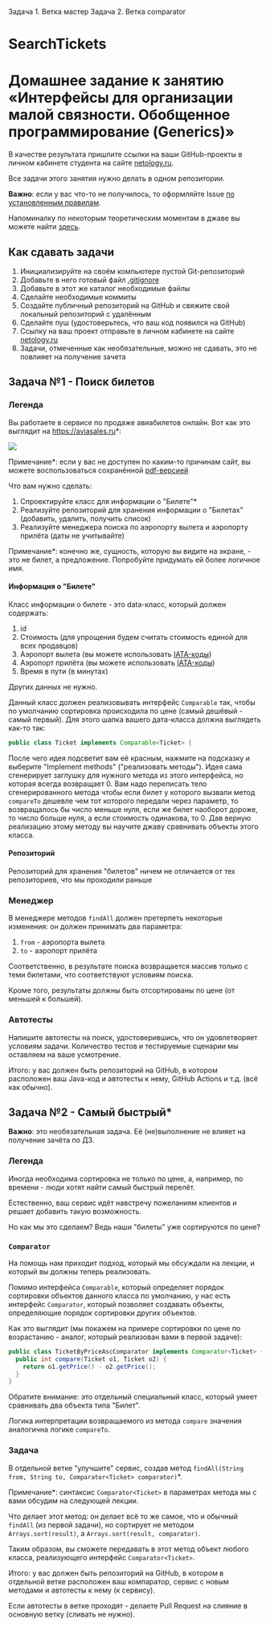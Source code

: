 Задача 1. Ветка мастер
Задача 2. Ветка comparator

# SearchTickets

# Домашнее задание к занятию «Интерфейсы для организации малой связности. Обобщенное программирование (Generics)»

В качестве результата пришлите ссылки на ваши GitHub-проекты в личном кабинете студента на сайте [netology.ru](https://netology.ru).

Все задачи этого занятия нужно делать в одном репозитории.

**Важно**: если у вас что-то не получилось, то оформляйте Issue [по установленным правилам](../report-requirements.md).

Напоминалку по некоторым теоретическим моментам в джаве вы можете найти [здесь](../tips/tips.md).

## Как сдавать задачи

1. Инициализируйте на своём компьютере пустой Git-репозиторий
1. Добавьте в него готовый файл [.gitignore](../.gitignore)
1. Добавьте в этот же каталог необходимые файлы
1. Сделайте необходимые коммиты
1. Создайте публичный репозиторий на GitHub и свяжите свой локальный репозиторий с удалённым
1. Сделайте пуш (удостоверьтесь, что ваш код появился на GitHub)
1. Ссылку на ваш проект отправьте в личном кабинете на сайте [netology.ru](https://netology.ru)
1. Задачи, отмеченные как необязательные, можно не сдавать, это не повлияет на получение зачета

## Задача №1 - Поиск билетов

### Легенда

Вы работаете в сервисе по продаже авиабилетов онлайн. Вот как это выглядит на https://aviasales.ru*:

![](pic/aviasales.png)

Примечание*: если у вас не доступен по каким-то причинам сайт, вы можете воспользоваться сохранённой [pdf-версией](assets/aviasales.pdf)

Что вам нужно сделать:
1. Спроектируйте класс для информации о "Билете"*
1. Реализуйте репозиторий для хранения информации о "Билетах" (добавить, удалить, получить список)
1. Реализуйте менеджера поиска по аэропорту вылета и аэропорту прилёта (даты не учитывайте)

Примечание*: конечно же, сущность, которую вы видите на экране, - это не билет, а предложение. Попробуйте придумать ей более логичное имя.

#### Информация о "Билете"

Класс информации о билете - это data-класс, который должен содержать:
1. id
1. Стоимость (для упрощения будем считать стоимость единой для всех продавцов)
1. Аэропорт вылета (вы можете использовать [IATA-коды](https://ru.wikipedia.org/wiki/%D0%9A%D0%BE%D0%B4_%D0%B0%D1%8D%D1%80%D0%BE%D0%BF%D0%BE%D1%80%D1%82%D0%B0_%D0%98%D0%90%D0%A2%D0%90))
1. Аэропорт прилёта (вы можете использовать [IATA-коды](https://ru.wikipedia.org/wiki/%D0%9A%D0%BE%D0%B4_%D0%B0%D1%8D%D1%80%D0%BE%D0%BF%D0%BE%D1%80%D1%82%D0%B0_%D0%98%D0%90%D0%A2%D0%90))
1. Время в пути (в минутах)

Других данных не нужно.

Данный класс должен реализовывать интерфейс `Comparable` так, чтобы по умолчанию сортировка происходила по цене (самый дешёвый - самый первый). Для этого шапка вашего дата-класса должна выглядеть как-то так:
```java
public class Ticket implements Comparable<Ticket> {
```
После чего идея подсветит вам её красным, нажмите на подсказку и выберите "Implement methods" ("реализовать методы"). Идея сама сгенерирует заглушку для нужного метода из этого интерфейса, но которая всегда возвращает 0. Вам надо переписать тело сгенерированного метода чтобы если билет у которого вызвали метод `compareTo` дешевле чем тот которого передали через параметр, то возвращалось бы число меньше нуля, если же билет наоборот дороже, то число больше нуля, а если стоимость одинакова, то 0. Дав верную реализацию этому методу вы научите джаву сравнивать объекты этого класса.

#### Репозиторий

Репозиторий для хранения "билетов" ничем не отличается от тех репозиториев, что мы проходили раньше

### Менеджер

В менеджере методов `findAll` должен претерпеть некоторые изменения: он должен принимать два параметра:
1. `from` - аэропорта вылета
1. `to` -  аэропорт прилёта

Соответственно, в результате поиска возвращается массив только с теми билетами, что соответствуют условиям поиска.

Кроме того, результаты должны быть отсортированы по цене (от меньшей к большей).

### Автотесты

Напишите автотесты на поиск, удостоверившись, что он удовлетворяет условиям задачи. Количество тестов и тестируемые сценарии мы оставляем на ваше усмотрение.

Итого: у вас должен быть репозиторий на GitHub, в котором расположен ваш Java-код и автотесты к нему, GitHub Actions и т.д. (всё как обычно).

## Задача №2 - Самый быстрый*

**Важно**: это необязательная задача. Её (не)выполнение не влияет на получение зачёта по ДЗ.

### Легенда

Иногда необходима сортировка не только по цене, а, например, по времени - люди хотят найти самый быстрый перелёт.

Естественно, ваш сервис идёт навстречу пожеланиям клиентов и решает добавить такую возможность.

Но как мы это сделаем? Ведь наши "билеты" уже сортируются по цене?

### `Comparator`

На помощь нам приходит подход, который мы обсуждали на лекции, и который вы должны теперь реализовать.

Помимо интерфейса `Comparable`, который определяет порядок сортировки объектов данного класса по умолчанию, у нас есть интерфейс `Comparator`, который позволяет создавать объекты, определяющие порядок сортировки других объектов.

Как это выглядит (мы покажем на примере сортировки по цене по возрастанию - аналог, который реализован вами в первой задаче):

```java
public class TicketByPriceAscComparator implements Comparator<Ticket> {
  public int compare(Ticket o1, Ticket o2) {
    return o1.getPrice() - o2.getPrice();
  }
}
```

Обратите внимание: это отдельный специальный класс, который умеет сравнивать два объекта типа "Билет".

Логика интерпретации возвращаемого из метода `compare` значения аналогична логике `compareTo`.

### Задача

В отдельной ветке "улучшите" сервис, создав метод `findAll(String from, String to, Comparator<Ticket> comparator)`*.

Примечание*: синтаксис `Comparator<Ticket>` в параметрах метода мы с вами обсудим на следующей лекции.

Что делает этот метод: он делает всё то же самое, что и обычный `findAll` (из первой задачи), но сортирует не методом `Arrays.sort(result)`, а `Arrays.sort(result, comparator)`.

Таким образом, вы сможете передавать в этот метод объект любого класса, реализующего интерфейс `Comparator<Ticket>`.

Итого: у вас должен быть репозиторий на GitHub, в котором в отдельной ветке расположен ваш компаратор, сервис с новым методами и автотесты к нему (к сервису).

Если автотесты в ветке проходят - делаете Pull Request на слияние в основную ветку (сливать не нужно).
